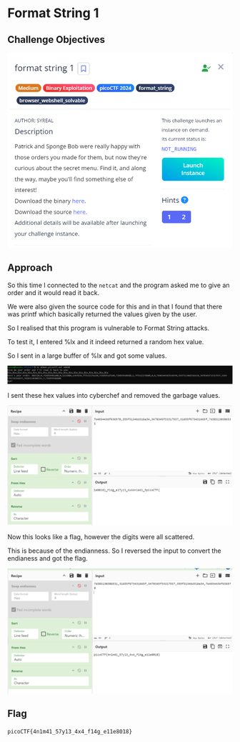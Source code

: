 # Format String 1

## Challenge Objectives

![alt text](./Images/FS1.png)

## Approach

So this time I connected to the `netcat` and the program asked me to give an order and it would read it back.

We were also given the source code for this and in that I found that there was printf which basically returned the values given by the user.

So I realised that this program is vulnerable to Format String attacks.

To test it, I entered %lx and it indeed returned a random hex value.

So I sent in a large buffer of %lx and got some values.

![alt text](./Images/FormatString1.png)

I sent these hex values into cyberchef and removed the garbage values.

![alt text](./Images/FormatString1(1).png)

Now this looks like a flag, however the digits were all scattered.

This is because of the endianness. So I reversed the input to convert the endianess and got the flag.

![alt text](./Images/FormatString1(2).png)

## Flag

`picoCTF{4n1m41_57y13_4x4_f14g_e11e8018}`